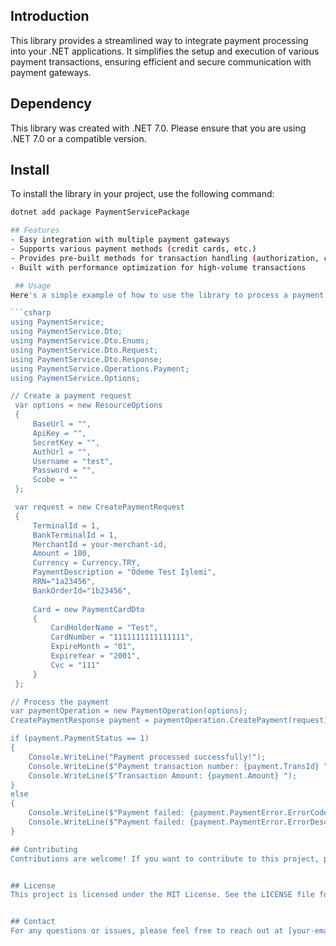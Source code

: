 ## Introduction
This library provides a streamlined way to integrate payment processing into your .NET applications. It simplifies the setup and execution of various payment transactions, ensuring efficient and secure communication with payment gateways.

## Dependency
This library was created with .NET 7.0. Please ensure that you are using .NET 7.0 or a compatible version.

## Install
To install the library in your project, use the following command:

```bash
dotnet add package PaymentServicePackage

## Features
- Easy integration with multiple payment gateways
- Supports various payment methods (credit cards, etc.)
- Provides pre-built methods for transaction handling (authorization, capture, refund, cancellation)
- Built with performance optimization for high-volume transactions

 ## Usage
Here's a simple example of how to use the library to process a payment:

```csharp
using PaymentService;
using PaymentService.Dto;
using PaymentService.Dto.Enums;
using PaymentService.Dto.Request;
using PaymentService.Dto.Response;
using PaymentService.Operations.Payment;
using PaymentService.Options;

// Create a payment request
 var options = new ResourceOptions
 {
     BaseUrl = "",
     ApiKey = "",
     SecretKey = "",
     AuthUrl = "",
     Username = "test",
     Password = "",
     Scobe = ""
 };

 var request = new CreatePaymentRequest
 {
     TerminalId = 1,
     BankTerminalId = 1,
     MerchantId = your-merchant-id,
     Amount = 100,
     Currency = Currency.TRY,
     PaymentDescription = "Ödeme Test İşlemi",
     RRN="1a23456",
     BankOrderId="1b23456",
     
     Card = new PaymentCardDto
     {
         CardHolderName = "Test",
         CardNumber = "1111111111111111",
         ExpireMonth = "01",
         ExpireYear = "2001",
         Cvc = "111"
     }
 };

// Process the payment
var paymentOperation = new PaymentOperation(options);
CreatePaymentResponse payment = paymentOperation.CreatePayment(request);

if (payment.PaymentStatus == 1)
{
    Console.WriteLine("Payment processed successfully!");
    Console.WriteLine($"Payment transaction number: {payment.TransId} ");
    Console.WriteLine($"Transaction Amount: {payment.Amount} ");
}
else
{
    Console.WriteLine($"Payment failed: {payment.PaymentError.ErrorCode}");
    Console.WriteLine($"Payment failed: {payment.PaymentError.ErrorDescription}");
}

## Contributing
Contributions are welcome! If you want to contribute to this project, please fork the repository, make your changes, and submit a pull request. For major changes, please open an issue first to discuss what you would like to change.


## License
This project is licensed under the MIT License. See the LICENSE file for more details.


## Contact
For any questions or issues, please feel free to reach out at [your-email@example.com].

